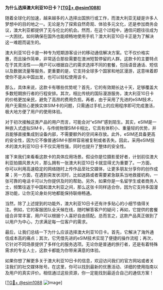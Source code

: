 **为什么选择澳大利亚10日卡？[[TG💪+ @esim1088](https://t.me/s/esim1088)]**

随着全球化的加速，越来越多的人选择出国旅行或工作，而澳大利亚无疑是许多人梦想中的目的地之一。无论是为了探索自然奇观、体验多元文化，还是参加商务会议，澳大利亚都提供了无与伦比的机会。然而，在这个过程中，通信问题往往成为一大困扰。如何确保在国外也能顺畅地使用手机？澳大利亚10日卡正是为了解决这一难题而诞生的。

澳大利亚10日卡是一种专为短期游客设计的移动通信解决方案。它不仅价格实惠，而且操作简单，非常适合那些需要在澳洲短暂停留的人群。这款卡的主要特点在于其灵活性——用户可以根据自己的需求选择不同的套餐，包括语音通话、短信以及数据流量等服务。更重要的是，它支持全球多个国家和地区漫游，这意味着即使你不是从中国出发，也可以轻松使用该卡。

那么，具体来说，这款卡有哪些优势呢？首先，它的有效期长达十天，足够覆盖大多数短期旅行者的行程安排。其次，相比传统的国际漫游服务，澳大利亚10日卡的价格更加亲民，避免了高昂的费用负担。再者，由于采用了先进的eSIM技术，用户无需担心更换实体SIM卡的问题，只需通过手机上的应用程序即可完成激活，极大地方便了用户的使用体验。

对于初次接触这类产品的用户而言，可能会对“eSIM”感到陌生。其实，eSIM是一种嵌入式虚拟SIM卡，与传统物理SIM卡相比，它具有体积小、重量轻的优势，并且能够直接集成到设备内部，不需要额外的空间来存放。此外，eSIM还具备更高的安全性，因为它不像普通SIM卡那样容易被复制或者丢失。因此，采用eSIM技术的澳大利亚10日卡不仅实用性强，同时也提升了整体的安全性。

接下来我们来看看这款卡的具体应用场景。假设你是位摄影爱好者，计划前往澳大利亚拍摄风景大片，那么拥有一张澳大利亚10日卡就显得尤为重要了。一方面，你可以利用高速稳定的网络随时上传作品至社交媒体，让更多朋友分享你的创作成果；另一方面，在遇到突发状况时，比如迷路或者需要紧急联系当地救援机构，一张可靠的电话卡可以为你提供及时的帮助。另外，如果你是一名留学生或者商务人士，频繁往返于中国和澳大利亚之间，那么这张卡同样适合你，因为它支持多国漫游功能，让你无论身处何地都能保持联络畅通。

当然，除了上述提到的功能外，澳大利亚10日卡还有许多贴心的小细节值得关注。例如，它的客服团队全天候在线，随时解答客户的疑问；再如，它提供的套餐组合非常丰富，用户可以根据个人喜好自由搭配。总而言之，这款产品真正做到了以用户为中心，力求满足每一位客户的需求。

最后，让我们总结一下为什么应该选择澳大利亚10日卡。首先，它解决了海外通信成本高的痛点；其次，它凭借先进的eSIM技术实现了便捷的操作流程；再次，它针对不同场景提供了多样化的服务选项。无论你是普通的旅行者，还是有着特殊需求的专业人士，这款卡都能为你带来满意的体验。

如果你想了解更多关于澳大利亚10日卡的信息，欢迎访问我们的官方网站或者关注我们的社交媒体账号。在这里，你可以找到最新的优惠活动、详细的使用指南以及用户的真实评价。相信通过这些资源，你一定能找到最适合自己的通信方案！

[[TG💪+ @esim1088](https://t.me/s/esim1088) ![Image](https://i.postimg.cc/4NQfJmqS/Snipaste-2025-05-13-00-14-12.png)]